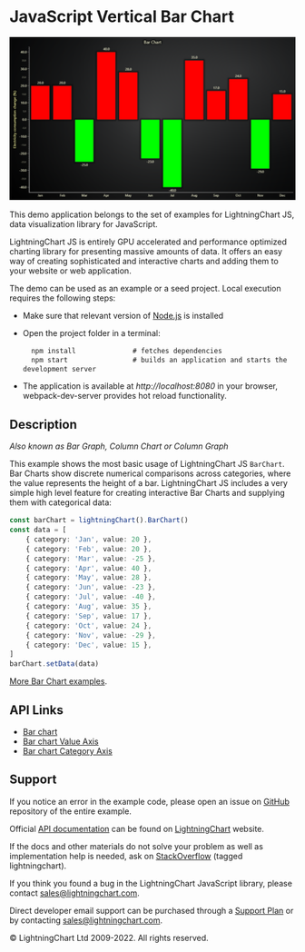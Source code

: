# JavaScript Vertical Bar Chart

![JavaScript Vertical Bar Chart](verticalBars-darkGold.png)

This demo application belongs to the set of examples for LightningChart JS, data visualization library for JavaScript.

LightningChart JS is entirely GPU accelerated and performance optimized charting library for presenting massive amounts of data. It offers an easy way of creating sophisticated and interactive charts and adding them to your website or web application.

The demo can be used as an example or a seed project. Local execution requires the following steps:

-   Make sure that relevant version of [Node.js](https://nodejs.org/en/download/) is installed
-   Open the project folder in a terminal:

          npm install              # fetches dependencies
          npm start                # builds an application and starts the development server

-   The application is available at _http://localhost:8080_ in your browser, webpack-dev-server provides hot reload functionality.


## Description

_Also known as Bar Graph, Column Chart or Column Graph_

This example shows the most basic usage of LightningChart JS `BarChart`.
Bar Charts show discrete numerical comparisons across categories, where the value represents the height of a bar.
LightningChart JS includes a very simple high level feature for creating interactive Bar Charts and supplying them with categorical data:

```ts
const barChart = lightningChart().BarChart()
const data = [
    { category: 'Jan', value: 20 },
    { category: 'Feb', value: 20 },
    { category: 'Mar', value: -25 },
    { category: 'Apr', value: 40 },
    { category: 'May', value: 28 },
    { category: 'Jun', value: -23 },
    { category: 'Jul', value: -40 },
    { category: 'Aug', value: 35 },
    { category: 'Sep', value: 17 },
    { category: 'Oct', value: 24 },
    { category: 'Nov', value: -29 },
    { category: 'Dec', value: 15 },
]
barChart.setData(data)
```

[More Bar Chart examples](https://lightningchart.com/lightningchart-js-interactive-examples/search.html?t=bar).


## API Links

* [Bar chart]
* [Bar chart Value Axis]
* [Bar chart Category Axis]


## Support

If you notice an error in the example code, please open an issue on [GitHub][0] repository of the entire example.

Official [API documentation][1] can be found on [LightningChart][2] website.

If the docs and other materials do not solve your problem as well as implementation help is needed, ask on [StackOverflow][3] (tagged lightningchart).

If you think you found a bug in the LightningChart JavaScript library, please contact sales@lightningchart.com.

Direct developer email support can be purchased through a [Support Plan][4] or by contacting sales@lightningchart.com.

[0]: https://github.com/Arction/
[1]: https://lightningchart.com/lightningchart-js-api-documentation/
[2]: https://lightningchart.com
[3]: https://stackoverflow.com/questions/tagged/lightningchart
[4]: https://lightningchart.com/support-services/

© LightningChart Ltd 2009-2022. All rights reserved.


[Bar chart]: https://lightningchart.com/js-charts/api-documentation/v6.1.0/classes/BarChart.html
[Bar chart Value Axis]: https://lightningchart.com/js-charts/api-documentation/v6.1.0/classes/BarChartValueAxis.html
[Bar chart Category Axis]: https://lightningchart.com/js-charts/api-documentation/v6.1.0/classes/BarChartCategoryAxis.html

